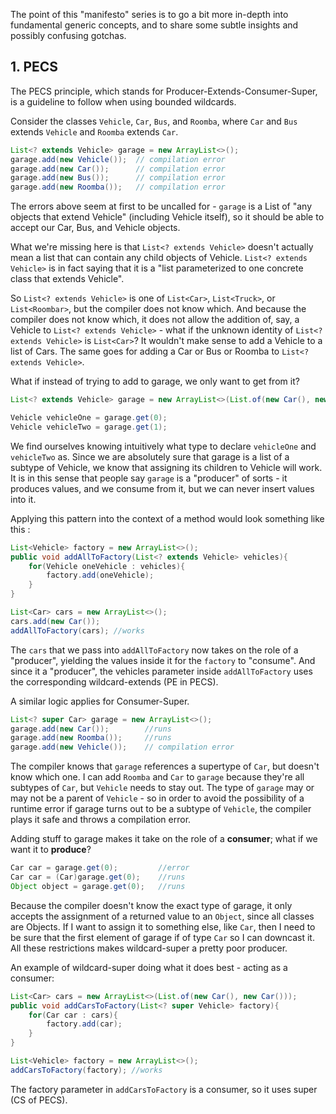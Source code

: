 The point of this "manifesto" series is to go a bit more in-depth
into fundamental generic concepts, and to share some subtle insights and
possibly confusing gotchas.

## 1. PECS
The PECS principle, which stands for Producer-Extends-Consumer-Super,
is a guideline to follow when using bounded wildcards.

Consider the classes `Vehicle`, `Car`, `Bus`, and `Roomba`, where `Car` and `Bus`
extends `Vehicle` and `Roomba` extends `Car`.

```java
List<? extends Vehicle> garage = new ArrayList<>();
garage.add(new Vehicle());  // compilation error
garage.add(new Car());      // compilation error
garage.add(new Bus());      // compilation error
garage.add(new Roomba());   // compilation error
```

The errors above seem at first to be uncalled for -
`garage` is a List of "any objects that extend Vehicle" (including
Vehicle itself), so it should be able to accept our Car, Bus,
and Vehicle objects.

What we're missing here is that `List<? extends Vehicle>`
doesn't actually mean a list that can contain any child objects of Vehicle.
`List<? extends Vehicle>` is in fact saying that it is a 
"list parameterized to one concrete class that extends Vehicle".

So `List<? extends Vehicle>` is one of `List<Car>`, `List<Truck>`, or `List<Roombar>`,
but the compiler does not know which. And because the compiler does not know which,
it does not allow the addition of, say, a Vehicle to `List<? extends Vehicle>` - what if the 
unknown identity of `List<? extends Vehicle>` is `List<Car>`? It wouldn't make
sense to add a Vehicle to a list of Cars. The same goes for adding a Car or Bus or Roomba
to `List<? extends Vehicle>`.

What if instead of trying to add to garage, we only want to get from it?
```java
List<? extends Vehicle> garage = new ArrayList<>(List.of(new Car(), new Bus()));

Vehicle vehicleOne = garage.get(0);
Vehicle vehicleTwo = garage.get(1);
```

We find ourselves knowing intuitively what type to declare `vehicleOne` and `vehicleTwo` as.
Since we are absolutely sure that garage is a list of a subtype of Vehicle, we know that
assigning its children to Vehicle will work.
It is in this sense that people say `garage` is a "producer" of sorts - it produces values,
and we consume from it, but we can never insert values into it. 

Applying this pattern into the context of a method would look something like this :

```java
List<Vehicle> factory = new ArrayList<>();
public void addAllToFactory(List<? extends Vehicle> vehicles){
    for(Vehicle oneVehicle : vehicles){
        factory.add(oneVehicle);
    }
}

List<Car> cars = new ArrayList<>();
cars.add(new Car());
addAllToFactory(cars); //works
```

The `cars` that we pass into `addAllToFactory` now takes on the role of a "producer",
yielding the values inside it for the `factory` to "consume". And since it a "producer", 
the vehicles parameter inside `addAllToFactory` uses the corresponding wildcard-extends (PE in PECS).

A similar logic applies for Consumer-Super.

```java
List<? super Car> garage = new ArrayList<>();
garage.add(new Car());        //runs
garage.add(new Roomba());     //runs
garage.add(new Vehicle());    // compilation error
```

The compiler knows that `garage` references a supertype of `Car`, but doesn't know which one.
I can add `Roomba` and `Car` to `garage` because they're all subtypes of `Car`, but `Vehicle`
needs to stay out. The type of `garage` may or may not be a parent of `Vehicle` - so in order to
avoid the possibility of a runtime error if garage turns out to be a subtype of `Vehicle`, the compiler
plays it safe and throws a compilation error.

Adding stuff to garage makes it take on the role of a **consumer**; what if we want it to **produce**?

```java
Car car = garage.get(0);         //error
Car car = (Car)garage.get(0);    //runs
Object object = garage.get(0);   //runs
```

Because the compiler doesn't know the exact type of garage, it only accepts the assignment of a returned value
to an `Object`, since all classes are Objects. If I want to assign it to something else, like `Car`, then I
need to be sure that the first element of garage if of type `Car` so I can downcast it. All these restrictions
makes wildcard-super a pretty poor producer. 

An example of wildcard-super doing what it does best - acting as a consumer:
```java
List<Car> cars = new ArrayList<>(List.of(new Car(), new Car()));
public void addCarsToFactory(List<? super Vehicle> factory){
    for(Car car : cars){
        factory.add(car);
    }
}

List<Vehicle> factory = new ArrayList<>();
addCarsToFactory(factory); //works
```

The factory parameter in `addCarsToFactory` is a consumer, so it uses super (CS of PECS). 
